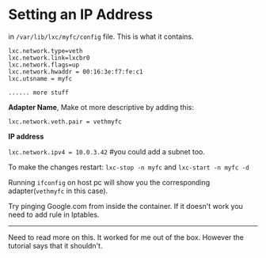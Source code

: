 Setting an IP Address
======================

in `/var/lib/lxc/myfc/config` file. This is what it contains.

```
lxc.network.type=veth
lxc.network.link=lxcbr0
lxc.network.flags=up
lxc.network.hwaddr = 00:16:3e:f7:fe:c1
lxc.utsname = myfc

...... more stuff

```

**Adapter Name**, Make ot more descriptive by adding this:

`lxc.network.veth.pair = vethmyfc`

**IP address**

`lxc.network.ipv4 = 10.0.3.42` #you could add a subnet too.

To make the changes restart: `lxc-stop -n myfc` and `lxc-start -n myfc -d`

Running `ifconfig` on host pc will show you the corresponding adapter(`vethmyfc` in this case).

Try pinging Google.com from inside the container. If it doesn't work you
need to add rule in Iptables.

---

Need to read more on this. It worked for me out of the box. However the
tutorial says that it shouldn't.
